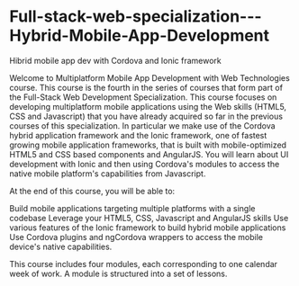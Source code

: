 # Full-stack-web-specialization---Hybrid-Mobile-App-Development
Hibrid mobile app dev with Cordova and Ionic framework


Welcome to Multiplatform Mobile App Development with Web Technologies course. This course is the fourth in the series of courses that form part of the Full-Stack Web Development Specialization. This course focuses on developing multiplatform mobile applications using the Web skills (HTML5, CSS and Javascript) that you have already acquired so far in the previous courses of this specialization. In particular we make use of the Cordova hybrid application framework and the Ionic framework, one of fastest growing mobile application frameworks, that is built with mobile-optimized HTML5 and CSS based components and AngularJS. You will learn about UI development with Ionic and then using Cordova's modules to access the native mobile platform's capabilities from Javascript.

At the end of this course, you will be able to:

Build mobile applications targeting multiple platforms with a single codebase
Leverage your HTML5, CSS, Javascript and AngularJS skills
Use various features of the Ionic framework to build hybrid mobile applications
Use Cordova plugins and ngCordova wrappers to access the mobile device's native capabilities.


This course includes four modules, each corresponding to one calendar week of work. A module is structured into a set of lessons. 
